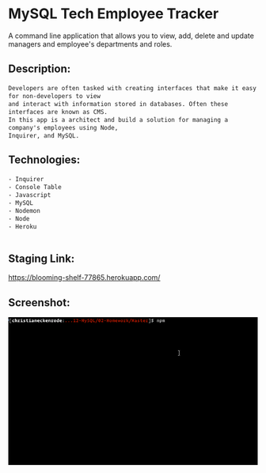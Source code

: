 # MySQL Tech Employee Tracker

A command line application that allows you to view, add, delete and update managers and 
employee's departments and roles. 

## Description:

```
Developers are often tasked with creating interfaces that make it easy for non-developers to view 
and interact with information stored in databases. Often these interfaces are known as CMS. 
In this app is a architect and build a solution for managing a company's employees using Node, 
Inquirer, and MySQL.

```

## Technologies:

```
- Inquirer
- Console Table
- Javascript
- MySQL
- Nodemon
- Node
- Heroku


```
## Staging Link:
https://blooming-shelf-77865.herokuapp.com/

## Screenshot:

![Mysql Employee Tracker](employee-tracker.gif)

